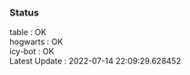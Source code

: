 ### Status


table : OK  
hogwarts : OK  
icy-bot : OK  
Latest Update : 2022-07-14 22:09:29.628452
